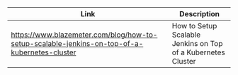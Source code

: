
| Link | Description |
| ------ | ------ |
|https://www.blazemeter.com/blog/how-to-setup-scalable-jenkins-on-top-of-a-kubernetes-cluster|How to Setup Scalable Jenkins on Top of a Kubernetes Cluster|
